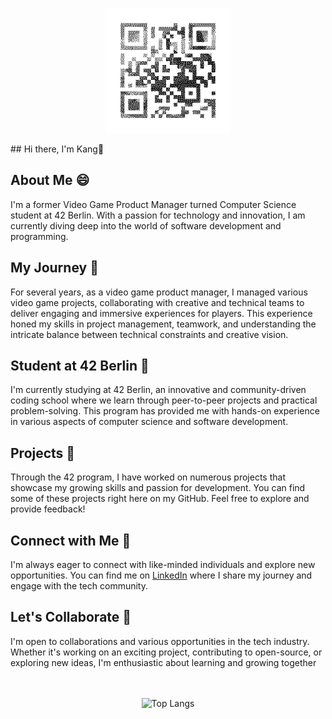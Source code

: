 <p align="center">
  <img src="qrcode_logo.png" alt="Page QR" width="200">
</p>
## Hi there, I'm Kang👋

## About Me :smile:
I'm a former Video Game Product Manager turned Computer Science student at 42 Berlin. With a passion for technology and innovation, I am currently diving deep into the world of software development and programming.

## My Journey 🚀
For several years, as a video game product manager, I managed various video game projects, collaborating with creative and technical teams to deliver engaging and immersive experiences for players. This experience honed my skills in project management, teamwork, and understanding the intricate balance between technical constraints and creative vision.

## Student at 42 Berlin 🌟
I'm currently studying at 42 Berlin, an innovative and community-driven coding school where we learn through peer-to-peer projects and practical problem-solving. This program has provided me with hands-on experience in various aspects of computer science and software development.

## Projects 🧐
Through the 42 program, I have worked on numerous projects that showcase my growing skills and passion for development. You can find some of these projects right here on my GitHub. Feel free to explore and provide feedback!

## Connect with Me 🤩
I'm always eager to connect with like-minded individuals and explore new opportunities. You can find me on [LinkedIn](https://de.linkedin.com/in/kang-an-7b4907146?original_referer=https%3A%2F%2Fwww.google.de%2F) where I share my journey and engage with the tech community.

## Let's Collaborate 🤚
I'm open to collaborations and various opportunities in the tech industry. Whether it's working on an exciting project, contributing to open-source, or exploring new ideas, I'm enthusiastic about learning and growing together

<p align="center">
<br><br>
<img src="https://github-readme-stats.vercel.app/api/top-langs/?username=donkeykang316&layout=compact&theme=tokyonight" alt="Top Langs" />
</p>

